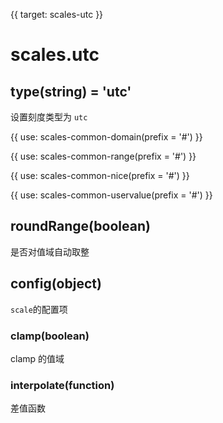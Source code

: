 {{ target: scales-utc }}

# scales.utc

## type(string) = 'utc'

设置刻度类型为 `utc`

{{ use: scales-common-domain(prefix = '#') }}

{{ use: scales-common-range(prefix = '#') }}

{{ use: scales-common-nice(prefix = '#') }}

{{ use: scales-common-uservalue(prefix = '#') }}

## roundRange(boolean)

是否对值域自动取整

## config(object)

`scale`的配置项

### clamp(boolean)

clamp 的值域

### interpolate(function)

差值函数

